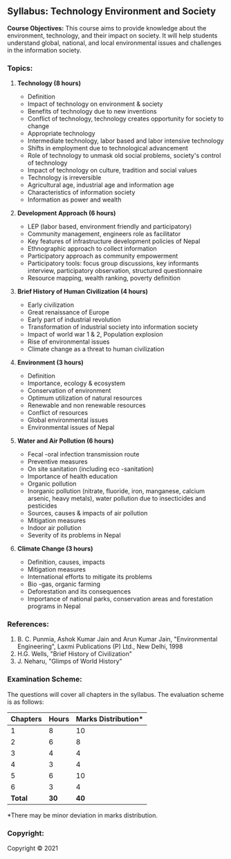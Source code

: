 ## Syllabus: Technology Environment and Society

**Course Objectives:** This course aims to provide knowledge about the environment, technology, and their impact on society. It will help students understand global, national, and local environmental issues and challenges in the information society.

### Topics:

1. **Technology (8 hours)**
   - Definition
   - Impact of technology on environment & society
   - Benefits of technology due to new inventions
   - Conflict of technology, technology creates opportunity for society to change
   - Appropriate technology
   - Intermediate technology, labor based and labor intensive technology
   - Shifts in employment due to technological advancement
   - Role of technology to unmask old social problems, society's control of technology
   - Impact of technology on culture, tradition and social values
   - Technology is irreversible
   - Agricultural age, industrial age and information age
   - Characteristics of information society
   - Information as power and wealth

2. **Development Approach (6 hours)**
   - LEP (labor based, environment friendly and participatory)
   - Community management, engineers role as facilitator
   - Key features of infrastructure development policies of Nepal
   - Ethnographic approach to collect information
   - Participatory approach as community empowerment
   - Participatory tools: focus group discussions, key informants interview, participatory observation, structured questionnaire
   - Resource mapping, wealth ranking, poverty definition

3. **Brief History of Human Civilization (4 hours)**
   - Early civilization
   - Great renaissance of Europe
   - Early part of industrial revolution
   - Transformation of industrial society into information society
   - Impact of world war 1 & 2, Population explosion
   - Rise of environmental issues
   - Climate change as a threat to human civilization

4. **Environment (3 hours)**
   - Definition
   - Importance, ecology & ecosystem
   - Conservation of environment
   - Optimum utilization of natural resources
   - Renewable and non renewable resources
   - Conflict of resources
   - Global environmental issues
   - Environmental issues of Nepal

5. **Water and Air Pollution (6 hours)**
   - Fecal -oral infection transmission route
   - Preventive measures
   - On site sanitation (including eco -sanitation)
   - Importance of health education
   - Organic pollution
   - Inorganic pollution (nitrate, fluoride, iron, manganese, calcium arsenic, heavy metals), water pollution due to insecticides and pesticides
   - Sources, causes & impacts of air pollution
   - Mitigation measures
   - Indoor air pollution
   - Severity of its problems in Nepal

6. **Climate Change (3 hours)**
   - Definition, causes, impacts
   - Mitigation measures
   - International efforts to mitigate its problems
   - Bio -gas, organic farming
   - Deforestation and its consequences
   - Importance of national parks, conservation areas and forestation programs in Nepal

### References:

1. B. C. Punmia, Ashok Kumar Jain and Arun Kumar Jain, "Environmental Engineering", Laxmi Publications (P) Ltd., New Delhi, 1998
2. H.G. Wells, "Brief History of Civilization"
3. J. Neharu, "Glimps of World History"

### Examination Scheme:

The questions will cover all chapters in the syllabus. The evaluation scheme is as follows:

| Chapters | Hours | Marks Distribution* |
|---|---|---|
| 1 | 8 | 10 |
| 2 | 6 | 8 |
| 3 | 4 | 4 |
| 4 | 3 | 4 |
| 5 | 6 | 10 |
| 6 | 3 | 4 |
| **Total** | **30** | **40** |

*There may be minor deviation in marks distribution.

### Copyright:

Copyright © 2021